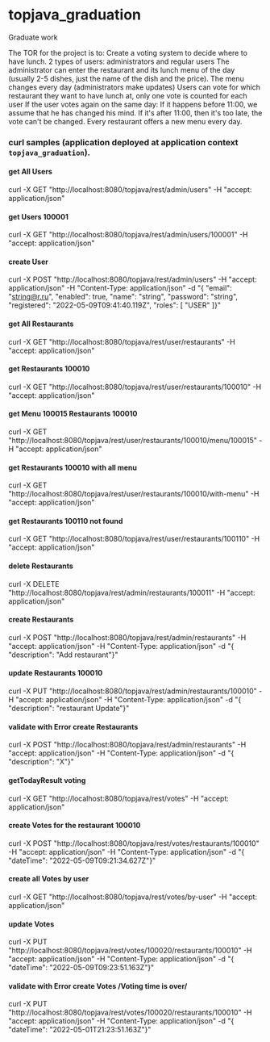 # topjava_graduation
Graduate work

The TOR for the project is to:
Create a voting system to decide where to have lunch.
2 types of users: administrators and regular users
The administrator can enter the restaurant and its lunch menu of the day (usually 2-5 dishes, just the name of the dish and the price).
The menu changes every day (administrators make updates)
Users can vote for which restaurant they want to have lunch at,
only one vote is counted for each user
If the user votes again on the same day:
If it happens before 11:00, we assume that he has changed his mind.
If it's after 11:00, then it's too late, the vote can't be changed.
Every restaurant offers a new menu every day.

### curl samples (application deployed at application context `topjava_graduation`).

#### get All Users
curl -X GET "http://localhost:8080/topjava/rest/admin/users" -H "accept: application/json"

#### get Users 100001
curl -X GET "http://localhost:8080/topjava/rest/admin/users/100001" -H "accept: application/json"

#### create User
curl -X POST "http://localhost:8080/topjava/rest/admin/users" -H "accept: application/json" -H "Content-Type: application/json" -d "{ \"email\": \"string@r.ru\", \"enabled\": true, \"name\": \"string\", \"password\": \"string\", \"registered\": \"2022-05-09T09:41:40.119Z\", \"roles\": [ \"USER\" ]}"

#### get All Restaurants
curl -X GET "http://localhost:8080/topjava/rest/user/restaurants" -H "accept: application/json"

#### get Restaurants 100010
curl -X GET "http://localhost:8080/topjava/rest/user/restaurants/100010" -H "accept: application/json"

#### get Menu 100015 Restaurants 100010
curl -X GET "http://localhost:8080/topjava/rest/user/restaurants/100010/menu/100015" -H "accept: application/json"

#### get Restaurants 100010 with all menu
curl -X GET "http://localhost:8080/topjava/rest/user/restaurants/100010/with-menu" -H "accept: application/json"

#### get Restaurants 100110 not found
curl -X GET "http://localhost:8080/topjava/rest/user/restaurants/100110" -H "accept: application/json"

#### delete Restaurants
curl -X DELETE "http://localhost:8080/topjava/rest/admin/restaurants/100011" -H "accept: application/json"

#### create Restaurants
curl -X POST "http://localhost:8080/topjava/rest/admin/restaurants" -H "accept: application/json" -H "Content-Type: application/json" -d "{ \"description\": \"Add restaurant\"}"

#### update Restaurants 100010
curl -X PUT "http://localhost:8080/topjava/rest/admin/restaurants/100010" -H "accept: application/json" -H "Content-Type: application/json" -d "{ \"description\": \"restaurant Update\"}"

#### validate with Error create Restaurants
curl -X POST "http://localhost:8080/topjava/rest/admin/restaurants" -H "accept: application/json" -H "Content-Type: application/json" -d "{ \"description\": \"X\"}"

#### getTodayResult voting
curl -X GET "http://localhost:8080/topjava/rest/votes" -H "accept: application/json"

#### create Votes for the restaurant 100010
curl -X POST "http://localhost:8080/topjava/rest/votes/restaurants/100010" -H "accept: application/json" -H "Content-Type: application/json" -d "{ \"dateTime\": \"2022-05-09T09:21:34.627Z\"}"

#### create all Votes by user
curl -X GET "http://localhost:8080/topjava/rest/votes/by-user" -H "accept: application/json"

#### update Votes
curl -X PUT "http://localhost:8080/topjava/rest/votes/100020/restaurants/100010" -H "accept: application/json" -H "Content-Type: application/json" -d "{ \"dateTime\": \"2022-05-09T09:23:51.163Z\"}"

#### validate with Error create Votes /Voting time is over/
curl -X PUT "http://localhost:8080/topjava/rest/votes/100020/restaurants/100010" -H "accept: application/json" -H "Content-Type: application/json" -d "{ \"dateTime\": \"2022-05-01T21:23:51.163Z\"}"